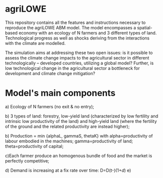 # agriLOWE
This repository contains all the features and instructions necessary to reproduce the agriLOWE ABM model. The model encompasses a spatial-based economy with an ecology of N farmers and 3 different types of land. Technological progress as well as shocks deriving from the interactions with the climate are modelled. 

The simulation aims at addressing these two open issues: is it possible to assess the climate change impacts to the agricultural sector in different technologically – developed countries, utilizing a global model? Further, is low technological change in the agricultural sector a bottleneck for development and climate change mitigation?

# Model's main components
a) Ecology of N farmers (no exit & no entry); 

b) 3 types of land: forestry, low-yield land (characterized by low fertility and intrinsic low productivity of the land) and high-yield land (where the fertility of the ground and the related productivity are instead higher);

b) Production = min {alphaL, gammaS, thetaK} with alpha=productivity of labour embodied in the machines;
                                                  gamma=productivity of land;
                                                  theta=productivity of capital;
                                                  
c)Each farmer produce an homogenous bundle of food and the market is perfectly competitive;

d) Demand is increasing at a fix rate over time: D=D(t-)(1+*d*)
e) 
